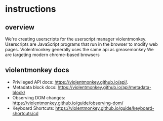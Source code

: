 
# instructions

## overview
We're creating userscripts for the userscript manager violentmonkey.
Userscripts are JavaScript programs that run in the browser to modify web pages.
Violentmonkey generally uses the same api as greasemonkey
We are targeting modern chrome-based browsers

## violentmonkey docs

- Privileged API docs: https://violentmonkey.github.io/api/.
- Metadata block docs: https://violentmonkey.github.io/api/metadata-block/
- Observing DOM changes: https://violentmonkey.github.io/guide/observing-dom/
- Keyboard Shortcuts: https://violentmonkey.github.io/guide/keyboard-shortcuts/cd